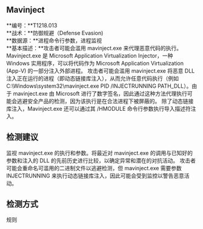 ## Mavinject  
**编号：**T1218.013  
**战术：**防御规避（Defense Evasion)  
**数据源：**进程命令行参数，进程监视  
**基本描述：**攻击者可能会滥用 mavinject.exe 来代理恶意代码的执行。Mavinject.exe 是 Microsoft Application Virtualization Injector，一种 Windows 实用程序，可以将代码作为 Microsoft Application Virtualization (App-V) 的一部分注入外部进程。
攻击者可能会滥用 mavinject.exe 将恶意 DLL 注入正在运行的进程（即动态链接库注入），从而允许任意代码执行（例如 C:\Windows\system32\mavinject.exe PID /INJECTRUNNING PATH_DLL）。由于 mavinject.exe 由 Microsoft 进行了数字签名，因此通过这种方法代理执行可能会逃避安全产品的检测，因为该执行是在合法进程下被屏蔽的。
除了动态链接库注入，Mavinject.exe 还可以通过其 /HMODULE 命令行参数执行导入描述符注入。  
## 检测建议  
监视 mavinject.exe 的执行和参数。将最近对 mavinject.exe 的调用与已知好的参数和注入的 DLL 的先前历史进行比较，以确定异常和潜在的对抗活动。
攻击者可能会重命名可滥用的二进制文件以逃避检测，但 mavinject.exe 需要参数 INJECTRUNNING 来执行动态链接库注入，因此可能会受到监控以警告恶意活动。  
## 检测方式  
规则